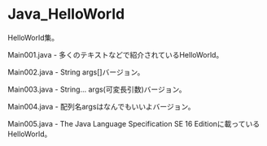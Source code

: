 # Java_HelloWorld

HelloWorld集。

Main001.java - 多くのテキストなどで紹介されているHelloWorld。

Main002.java - String args[]バージョン。

Main003.java - String... args(可変長引数)バージョン。

Main004.java - 配列名argsはなんでもいいよバージョン。

Main005.java - The Java Language Specification SE 16 Editionに載っているHelloWorld。
